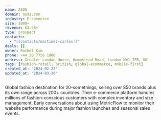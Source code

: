 ```yaml
---
name: ASOS
domain: asos.com
industry: E-commerce
size: 1000+
revenue: £3.9B+
type: prospect
contacts:
  - "[[contacts/martinez-carlos]]"
deals: []
owner: Rachel Kim
phone: +44 20 7756 1000
address: Greater London House, Hampstead Road, London NW1 7FB, UK
tags: [fashion-retail, british, global-ecommerce, mobile-first]
created_at: "2024-02-22"
updated_at: "2024-03-20"
---
```


Global fashion destination for 20-somethings, selling over 850 brands plus its own range across 200+ countries. Their e-commerce platform handles millions of fashion-conscious customers with complex inventory and size management. Early conversations about using MetricFlow to monitor their website performance during major fashion launches and seasonal sales events.